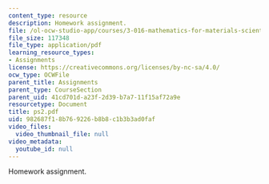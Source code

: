 ```yaml
---
content_type: resource
description: Homework assignment.
file: /ol-ocw-studio-app/courses/3-016-mathematics-for-materials-scientists-and-engineers-fall-2005/982687f18b769226b8b8c1b3b3ad0faf_ps2.pdf
file_size: 117348
file_type: application/pdf
learning_resource_types:
- Assignments
license: https://creativecommons.org/licenses/by-nc-sa/4.0/
ocw_type: OCWFile
parent_title: Assignments
parent_type: CourseSection
parent_uid: 41cd701d-a23f-2d39-b7a7-11f15af72a9e
resourcetype: Document
title: ps2.pdf
uid: 982687f1-8b76-9226-b8b8-c1b3b3ad0faf
video_files:
  video_thumbnail_file: null
video_metadata:
  youtube_id: null
---
```

Homework assignment.